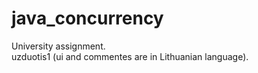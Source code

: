 java_concurrency
================

University assignment.  
uzduotis1 (ui and commentes are in Lithuanian language).
